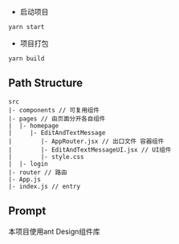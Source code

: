 

+ 启动项目

```bash
yarn start
```

+ 项目打包

```
yarn build
```

## Path Structure

```
src
|- components // 可复用组件
|- pages // 由页面分开各自组件
|  |- homepage
|     |- EditAndTextMessage
|        |- AppRouter.jsx // 出口文件 容器组件
|        |- EditAndTextMessageUI.jsx // UI组件
|        |- style.css
|  |- login
|- router // 路由
|- App.js
|- index.js // entry
```

## Prompt

本项目使用ant Design组件库

